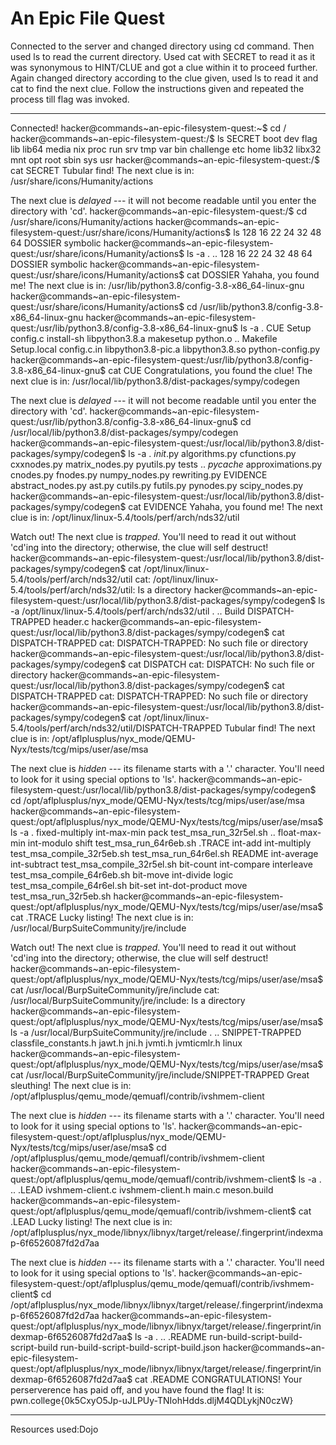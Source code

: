 # An Epic File Quest
Connected to the server and changed directory using cd command. Then used ls to read the current directory. Used cat with SECRET to read it as it was synonymous to HINT/CLUE and got a clue within it to proceed
further. Again changed directory according to the clue given, used ls to read it and cat to find the next clue. Follow the instructions given and repeated the process till flag was invoked.
***
Connected!
hacker@commands~an-epic-filesystem-quest:~$ cd /
hacker@commands~an-epic-filesystem-quest:/$ ls
SECRET  boot       dev  flag  lib    lib64   media  nix  proc  run   srv  tmp  var
bin     challenge  etc  home  lib32  libx32  mnt    opt  root  sbin  sys  usr
hacker@commands~an-epic-filesystem-quest:/$ cat SECRET
Tubular find!
The next clue is in: /usr/share/icons/Humanity/actions

The next clue is *delayed* --- it will not become readable until you enter the directory with 'cd'.
hacker@commands~an-epic-filesystem-quest:/$ cd /usr/share/icons/Humanity/actions
hacker@commands~an-epic-filesystem-quest:/usr/share/icons/Humanity/actions$ ls
128  16  22  24  32  48  64  DOSSIER  symbolic
hacker@commands~an-epic-filesystem-quest:/usr/share/icons/Humanity/actions$ ls -a
.  ..  128  16  22  24  32  48  64  DOSSIER  symbolic
hacker@commands~an-epic-filesystem-quest:/usr/share/icons/Humanity/actions$ cat DOSSIER
Yahaha, you found me!
The next clue is in: /usr/lib/python3.8/config-3.8-x86_64-linux-gnu
hacker@commands~an-epic-filesystem-quest:/usr/share/icons/Humanity/actions$ cd /usr/lib/python3.8/config-3.8-x86_64-linux-gnu
hacker@commands~an-epic-filesystem-quest:/usr/lib/python3.8/config-3.8-x86_64-linux-gnu$ ls -a
.   CUE       Setup        config.c     install-sh          libpython3.8.a   makesetup         python.o
..  Makefile  Setup.local  config.c.in  libpython3.8-pic.a  libpython3.8.so  python-config.py
hacker@commands~an-epic-filesystem-quest:/usr/lib/python3.8/config-3.8-x86_64-linux-gnu$ cat CUE
Congratulations, you found the clue!
The next clue is in: /usr/local/lib/python3.8/dist-packages/sympy/codegen

The next clue is *delayed* --- it will not become readable until you enter the directory with 'cd'.
hacker@commands~an-epic-filesystem-quest:/usr/lib/python3.8/config-3.8-x86_64-linux-gnu$ cd /usr/local/lib/python3.8/dist-packages/sympy/codegen
hacker@commands~an-epic-filesystem-quest:/usr/local/lib/python3.8/dist-packages/sympy/codegen$ ls -a
.         _init_.py        algorithms.py      cfunctions.py  cxxnodes.py  matrix_nodes.py  pyutils.py      tests
..        _pycache_        approximations.py  cnodes.py      fnodes.py    numpy_nodes.py   rewriting.py
EVIDENCE  abstract_nodes.py  ast.py             cutils.py      futils.py    pynodes.py       scipy_nodes.py
hacker@commands~an-epic-filesystem-quest:/usr/local/lib/python3.8/dist-packages/sympy/codegen$ cat EVIDENCE
Yahaha, you found me!
The next clue is in: /opt/linux/linux-5.4/tools/perf/arch/nds32/util

Watch out! The next clue is *trapped*. You'll need to read it out without 'cd'ing into the directory; otherwise, the clue will self destruct!
hacker@commands~an-epic-filesystem-quest:/usr/local/lib/python3.8/dist-packages/sympy/codegen$ cat /opt/linux/linux-5.4/tools/perf/arch/nds32/util
cat: /opt/linux/linux-5.4/tools/perf/arch/nds32/util: Is a directory
hacker@commands~an-epic-filesystem-quest:/usr/local/lib/python3.8/dist-packages/sympy/codegen$ ls -a /opt/linux/linux-5.4/tools/perf/arch/nds32/util
.  ..  Build  DISPATCH-TRAPPED  header.c
hacker@commands~an-epic-filesystem-quest:/usr/local/lib/python3.8/dist-packages/sympy/codegen$ cat DISPATCH-TRAPPED
cat: DISPATCH-TRAPPED: No such file or directory
hacker@commands~an-epic-filesystem-quest:/usr/local/lib/python3.8/dist-packages/sympy/codegen$ cat DISPATCH
cat: DISPATCH: No such file or directory
hacker@commands~an-epic-filesystem-quest:/usr/local/lib/python3.8/dist-packages/sympy/codegen$ cat DISPATCH-TRAPPED
cat: DISPATCH-TRAPPED: No such file or directory
hacker@commands~an-epic-filesystem-quest:/usr/local/lib/python3.8/dist-packages/sympy/codegen$ cat /opt/linux/linux-5.4/tools/perf/arch/nds32/util/DISPATCH-TRAPPED
Tubular find!
The next clue is in: /opt/aflplusplus/nyx_mode/QEMU-Nyx/tests/tcg/mips/user/ase/msa

The next clue is *hidden* --- its filename starts with a '.' character. You'll need to look for it using special options to 'ls'.
hacker@commands~an-epic-filesystem-quest:/usr/local/lib/python3.8/dist-packages/sympy/codegen$ cd /opt/aflplusplus/nyx_mode/QEMU-Nyx/tests/tcg/mips/user/ase/msa
hacker@commands~an-epic-filesystem-quest:/opt/aflplusplus/nyx_mode/QEMU-Nyx/tests/tcg/mips/user/ase/msa$ ls -a
.          fixed-multiply   int-max-min   pack                        test_msa_run_32r5el.sh
..         float-max-min    int-modulo    shift                       test_msa_run_64r6eb.sh
.TRACE     int-add          int-multiply  test_msa_compile_32r5eb.sh  test_msa_run_64r6el.sh
README     int-average      int-subtract  test_msa_compile_32r5el.sh
bit-count  int-compare      interleave    test_msa_compile_64r6eb.sh
bit-move   int-divide       logic         test_msa_compile_64r6el.sh
bit-set    int-dot-product  move          test_msa_run_32r5eb.sh
hacker@commands~an-epic-filesystem-quest:/opt/aflplusplus/nyx_mode/QEMU-Nyx/tests/tcg/mips/user/ase/msa$ cat .TRACE
Lucky listing!
The next clue is in: /usr/local/BurpSuiteCommunity/jre/include

Watch out! The next clue is *trapped*. You'll need to read it out without 'cd'ing into the directory; otherwise, the clue will self destruct!
hacker@commands~an-epic-filesystem-quest:/opt/aflplusplus/nyx_mode/QEMU-Nyx/tests/tcg/mips/user/ase/msa$ cat /usr/local/BurpSuiteCommunity/jre/include
cat: /usr/local/BurpSuiteCommunity/jre/include: Is a directory
hacker@commands~an-epic-filesystem-quest:/opt/aflplusplus/nyx_mode/QEMU-Nyx/tests/tcg/mips/user/ase/msa$ ls -a /usr/local/BurpSuiteCommunity/jre/include
.  ..  SNIPPET-TRAPPED  classfile_constants.h  jawt.h  jni.h  jvmti.h  jvmticmlr.h  linux
hacker@commands~an-epic-filesystem-quest:/opt/aflplusplus/nyx_mode/QEMU-Nyx/tests/tcg/mips/user/ase/msa$ cat /usr/local/BurpSuiteCommunity/jre/include/SNIPPET-TRAPPED
Great sleuthing!
The next clue is in: /opt/aflplusplus/qemu_mode/qemuafl/contrib/ivshmem-client

The next clue is *hidden* --- its filename starts with a '.' character. You'll need to look for it using special options to 'ls'.
hacker@commands~an-epic-filesystem-quest:/opt/aflplusplus/nyx_mode/QEMU-Nyx/tests/tcg/mips/user/ase/msa$ cd /opt/aflplusplus/qemu_mode/qemuafl/contrib/ivshmem-client
hacker@commands~an-epic-filesystem-quest:/opt/aflplusplus/qemu_mode/qemuafl/contrib/ivshmem-client$ ls -a
.  ..  .LEAD  ivshmem-client.c  ivshmem-client.h  main.c  meson.build
hacker@commands~an-epic-filesystem-quest:/opt/aflplusplus/qemu_mode/qemuafl/contrib/ivshmem-client$ cat .LEAD
Lucky listing!
The next clue is in: /opt/aflplusplus/nyx_mode/libnyx/libnyx/target/release/.fingerprint/indexmap-6f6526087fd2d7aa

The next clue is *hidden* --- its filename starts with a '.' character. You'll need to look for it using special options to 'ls'.
hacker@commands~an-epic-filesystem-quest:/opt/aflplusplus/qemu_mode/qemuafl/contrib/ivshmem-client$ cd /opt/aflplusplus/nyx_mode/libnyx/libnyx/target/release/.fingerprint/indexmap-6f6526087fd2d7aa
hacker@commands~an-epic-filesystem-quest:/opt/aflplusplus/nyx_mode/libnyx/libnyx/target/release/.fingerprint/indexmap-6f6526087fd2d7aa$ ls -a
.  ..  .README  run-build-script-build-script-build  run-build-script-build-script-build.json
hacker@commands~an-epic-filesystem-quest:/opt/aflplusplus/nyx_mode/libnyx/libnyx/target/release/.fingerprint/indexmap-6f6526087fd2d7aa$ cat .README
CONGRATULATIONS! Your perserverence has paid off, and you have found the flag!
It is: pwn.college{0k5CxyO5Jp-uJLPUy-TNIohHdds.dljM4QDLykjN0czW}
***
Resources used:Dojo
